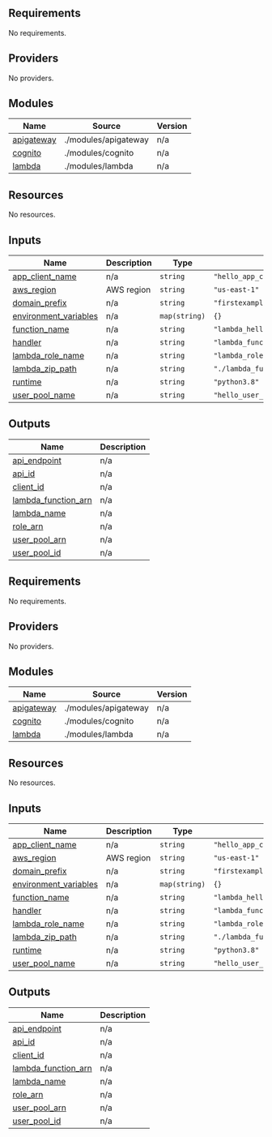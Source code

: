 ## Requirements

No requirements.

## Providers

No providers.

## Modules

| Name | Source | Version |
|------|--------|---------|
| <a name="module_apigateway"></a> [apigateway](#module\_apigateway) | ./modules/apigateway | n/a |
| <a name="module_cognito"></a> [cognito](#module\_cognito) | ./modules/cognito | n/a |
| <a name="module_lambda"></a> [lambda](#module\_lambda) | ./modules/lambda | n/a |

## Resources

No resources.

## Inputs

| Name | Description | Type | Default | Required |
|------|-------------|------|---------|:--------:|
| <a name="input_app_client_name"></a> [app\_client\_name](#input\_app\_client\_name) | n/a | `string` | `"hello_app_client"` | no |
| <a name="input_aws_region"></a> [aws\_region](#input\_aws\_region) | AWS region | `string` | `"us-east-1"` | no |
| <a name="input_domain_prefix"></a> [domain\_prefix](#input\_domain\_prefix) | n/a | `string` | `"firstexample"` | no |
| <a name="input_environment_variables"></a> [environment\_variables](#input\_environment\_variables) | n/a | `map(string)` | `{}` | no |
| <a name="input_function_name"></a> [function\_name](#input\_function\_name) | n/a | `string` | `"lambda_hello"` | no |
| <a name="input_handler"></a> [handler](#input\_handler) | n/a | `string` | `"lambda_function.lambda_handler"` | no |
| <a name="input_lambda_role_name"></a> [lambda\_role\_name](#input\_lambda\_role\_name) | n/a | `string` | `"lambda_role"` | no |
| <a name="input_lambda_zip_path"></a> [lambda\_zip\_path](#input\_lambda\_zip\_path) | n/a | `string` | `"./lambda_function.zip"` | no |
| <a name="input_runtime"></a> [runtime](#input\_runtime) | n/a | `string` | `"python3.8"` | no |
| <a name="input_user_pool_name"></a> [user\_pool\_name](#input\_user\_pool\_name) | n/a | `string` | `"hello_user_pool"` | no |

## Outputs

| Name | Description |
|------|-------------|
| <a name="output_api_endpoint"></a> [api\_endpoint](#output\_api\_endpoint) | n/a |
| <a name="output_api_id"></a> [api\_id](#output\_api\_id) | n/a |
| <a name="output_client_id"></a> [client\_id](#output\_client\_id) | n/a |
| <a name="output_lambda_function_arn"></a> [lambda\_function\_arn](#output\_lambda\_function\_arn) | n/a |
| <a name="output_lambda_name"></a> [lambda\_name](#output\_lambda\_name) | n/a |
| <a name="output_role_arn"></a> [role\_arn](#output\_role\_arn) | n/a |
| <a name="output_user_pool_arn"></a> [user\_pool\_arn](#output\_user\_pool\_arn) | n/a |
| <a name="output_user_pool_id"></a> [user\_pool\_id](#output\_user\_pool\_id) | n/a |

<!-- BEGIN_TF_DOCS -->
## Requirements

No requirements.

## Providers

No providers.

## Modules

| Name | Source | Version |
|------|--------|---------|
| <a name="module_apigateway"></a> [apigateway](#module\_apigateway) | ./modules/apigateway | n/a |
| <a name="module_cognito"></a> [cognito](#module\_cognito) | ./modules/cognito | n/a |
| <a name="module_lambda"></a> [lambda](#module\_lambda) | ./modules/lambda | n/a |

## Resources

No resources.

## Inputs

| Name | Description | Type | Default | Required |
|------|-------------|------|---------|:--------:|
| <a name="input_app_client_name"></a> [app\_client\_name](#input\_app\_client\_name) | n/a | `string` | `"hello_app_client"` | no |
| <a name="input_aws_region"></a> [aws\_region](#input\_aws\_region) | AWS region | `string` | `"us-east-1"` | no |
| <a name="input_domain_prefix"></a> [domain\_prefix](#input\_domain\_prefix) | n/a | `string` | `"firstexample"` | no |
| <a name="input_environment_variables"></a> [environment\_variables](#input\_environment\_variables) | n/a | `map(string)` | `{}` | no |
| <a name="input_function_name"></a> [function\_name](#input\_function\_name) | n/a | `string` | `"lambda_hello"` | no |
| <a name="input_handler"></a> [handler](#input\_handler) | n/a | `string` | `"lambda_function.lambda_handler"` | no |
| <a name="input_lambda_role_name"></a> [lambda\_role\_name](#input\_lambda\_role\_name) | n/a | `string` | `"lambda_role"` | no |
| <a name="input_lambda_zip_path"></a> [lambda\_zip\_path](#input\_lambda\_zip\_path) | n/a | `string` | `"./lambda_function.zip"` | no |
| <a name="input_runtime"></a> [runtime](#input\_runtime) | n/a | `string` | `"python3.8"` | no |
| <a name="input_user_pool_name"></a> [user\_pool\_name](#input\_user\_pool\_name) | n/a | `string` | `"hello_user_pool"` | no |

## Outputs

| Name | Description |
|------|-------------|
| <a name="output_api_endpoint"></a> [api\_endpoint](#output\_api\_endpoint) | n/a |
| <a name="output_api_id"></a> [api\_id](#output\_api\_id) | n/a |
| <a name="output_client_id"></a> [client\_id](#output\_client\_id) | n/a |
| <a name="output_lambda_function_arn"></a> [lambda\_function\_arn](#output\_lambda\_function\_arn) | n/a |
| <a name="output_lambda_name"></a> [lambda\_name](#output\_lambda\_name) | n/a |
| <a name="output_role_arn"></a> [role\_arn](#output\_role\_arn) | n/a |
| <a name="output_user_pool_arn"></a> [user\_pool\_arn](#output\_user\_pool\_arn) | n/a |
| <a name="output_user_pool_id"></a> [user\_pool\_id](#output\_user\_pool\_id) | n/a |
<!-- END_TF_DOCS -->